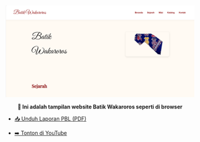 <p align="center"> <img src="public/images/page1_img11.png" alt="Preview Batik Wakaroros" width="800"> </p> <p align="center"><b>🔗 Ini adalah tampilan website Batik Wakaroros seperti di browser</b></p>

- [📥 Unduh Laporan PBL (PDF)](laporan/LAPORAN_PBL_IF2AK05_BATIKWAKAROROS.pdf)

- [➡️ Tonton di YouTube](https://youtu.be/yOp-g1Gft7M?si=5unFJtjeUknsip0C)